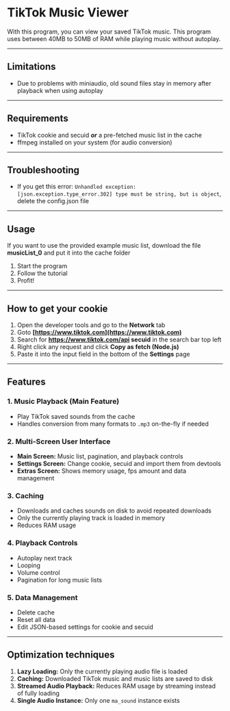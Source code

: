 # TikTok Music Viewer
With this program, you can view your saved TikTok music.
This program uses between 40MB to 50MB of RAM while playing music without autoplay.

---

## Limitations
- Due to problems with miniaudio, old sound files stay in memory after playback when using autoplay

---

## Requirements

- TikTok cookie and secuid ***or*** a pre-fetched music list in the cache
- ffmpeg installed on your system (for audio conversion)

---

## Troubleshooting
- If you get this error: `Unhandled exception: [json.exception.type_error.302] type must be string, but is object`, delete the config.json file

---

## Usage
If you want to use the provided example music list, download the file **musicList_0** and put it into the cache folder

1. Start the program
2. Follow the tutorial
3. Profit!

---

## How to get your cookie
1. Open the developer tools and go to the **Network** tab
2. Goto **[https://www.tiktok.com](https://www.tiktok.com)**
3. Search for **https://www.tiktok.com/api secuid** in the search bar top left
4. Right click any request and click **Copy as fetch (Node.js)**
5. Paste it into the input field in the bottom of the **Settings** page

---

## Features
### 1. Music Playback (Main Feature)
- Play TikTok saved sounds from the cache
- Handles conversion from many formats to `.mp3` on-the-fly if needed

### 2. Multi-Screen User Interface
- **Main Screen:** Music list, pagination, and playback controls
- **Settings Screen:** Change cookie, secuid and import them from devtools
- **Extras Screen:** Shows memory usage, fps amount and data management

### 3. Caching
- Downloads and caches sounds on disk to avoid repeated downloads
- Only the currently playing track is loaded in memory
- Reduces RAM usage

### 4. Playback Controls
- Autoplay next track
- Looping
- Volume control
- Pagination for long music lists

### 5. Data Management
- Delete cache
- Reset all data
- Edit JSON-based settings for cookie and secuid

---

## Optimization techniques
1. **Lazy Loading:** Only the currently playing audio file is loaded
2. **Caching:** Downloaded TikTok music and music lists are saved to disk
3. **Streamed Audio Playback:** Reduces RAM usage by streaming instead of fully loading
4. **Single Audio Instance:** Only one `ma_sound` instance exists
